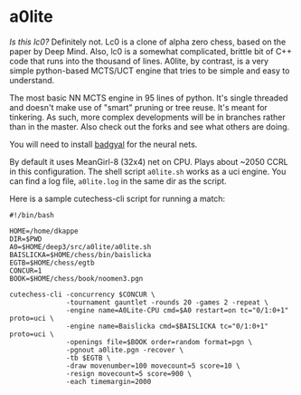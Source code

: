 # a0lite

*Is this lc0?* Definitely not. Lc0 is a clone of alpha zero chess, based on the paper by Deep Mind. Also, lc0 is a somewhat complicated, brittle bit of C++ code that runs into the thousand of lines. A0lite, by contrast, is a very simple python-based MCTS/UCT engine that tries to be simple and easy to understand.

The most basic NN MCTS engine in 95 lines of python. It's single threaded and doesn't make use of "smart" pruning or tree reuse. It's meant for tinkering. As such, more complex developments will be in branches rather than in the master. Also check out the forks and see what others are doing.

You will need to install [badgyal](https://github.com/dkappe/badgyal) for the neural nets.

By default it uses MeanGirl-8 (32x4) net on CPU. Plays about ~2050 CCRL in this configuration. The shell script `a0lite.sh` works as a uci engine. You can find a log file, `a0lite.log` in the same dir as the script.

Here is a sample cutechess-cli script for running a match:

```
#!/bin/bash

HOME=/home/dkappe
DIR=$PWD
A0=$HOME/deep3/src/a0lite/a0lite.sh
BAISLICKA=$HOME/chess/bin/baislicka
EGTB=$HOME/chess/egtb
CONCUR=1
BOOK=$HOME/chess/book/noomen3.pgn

cutechess-cli -concurrency $CONCUR \
              -tournament gauntlet -rounds 20 -games 2 -repeat \
              -engine name=A0Lite-CPU cmd=$A0 restart=on tc="0/1:0+1" proto=uci \
              -engine name=Baislicka cmd=$BAISLICKA tc="0/1:0+1" proto=uci \
              -openings file=$BOOK order=random format=pgn \
              -pgnout a0lite.pgn -recover \
              -tb $EGTB \
              -draw movenumber=100 movecount=5 score=10 \
              -resign movecount=5 score=900 \
              -each timemargin=2000
```
